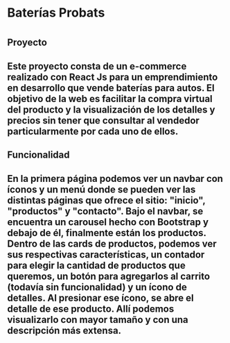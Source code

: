 <h1>Baterías Probats<h1/>

<h2>Proyecto<h2>

Este proyecto consta de un e-commerce realizado con React Js para un emprendimiento en desarrollo que vende baterías para autos. El objetivo de la web es facilitar la compra virtual del producto y la visualización de los detalles y precios sin tener que consultar al vendedor particularmente por cada uno de ellos. 

<h2>Funcionalidad<h2>

En la primera página podemos ver un navbar con íconos y un menú donde se pueden ver las distintas páginas que ofrece el sitio: "inicio", "productos" y "contacto". Bajo el navbar, se encuentra un carousel hecho con Bootstrap y debajo de él, finalmente están los productos. Dentro de las cards de productos, podemos ver sus respectivas características, un contador para elegir la cantidad de productos que queremos, un botón para agregarlos al carrito (todavía sin funcionalidad) y un ícono de detalles. Al presionar ese ícono, se abre el detalle de ese producto. Allí podemos visualizarlo con mayor tamaño y con una descripción más extensa. 

